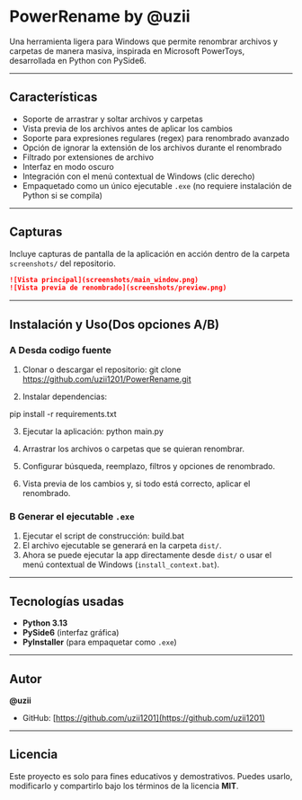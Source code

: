 # PowerRename by @uzii

Una herramienta ligera para Windows que permite renombrar archivos y carpetas de manera masiva, inspirada en Microsoft PowerToys, desarrollada en Python con PySide6.

---

## Características

* Soporte de arrastrar y soltar archivos y carpetas
* Vista previa de los archivos antes de aplicar los cambios
* Soporte para expresiones regulares (regex) para renombrado avanzado
* Opción de ignorar la extensión de los archivos durante el renombrado
* Filtrado por extensiones de archivo
* Interfaz en modo oscuro
* Integración con el menú contextual de Windows (clic derecho)
* Empaquetado como un único ejecutable `.exe` (no requiere instalación de Python si se compila)

---

## Capturas

Incluye capturas de pantalla de la aplicación en acción dentro de la carpeta `screenshots/` del repositorio.

```markdown
![Vista principal](screenshots/main_window.png)
![Vista previa de renombrado](screenshots/preview.png)
```

---

## Instalación y Uso(Dos opciones A/B)

### A Desda codigo fuente

1. Clonar o descargar el repositorio:
git clone https://github.com/uzii1201/PowerRename.git

2. Instalar dependencias:

pip install -r requirements.txt

3. Ejecutar la aplicación:
python main.py

4. Arrastrar los archivos o carpetas que se quieran renombrar.
5. Configurar búsqueda, reemplazo, filtros y opciones de renombrado.
6. Vista previa de los cambios y, si todo está correcto, aplicar el renombrado.

### B Generar el ejecutable `.exe`

1. Ejecutar el script de construcción:
build.bat
2. El archivo ejecutable se generará en la carpeta `dist/`.
3. Ahora se puede ejecutar la app directamente desde `dist/` o usar el menú contextual de Windows (`install_context.bat`).

---

## Tecnologías usadas

* **Python 3.13**
* **PySide6** (interfaz gráfica)
* **PyInstaller** (para empaquetar como `.exe`)

---

## Autor

**@uzii**

* GitHub: [https://github.com/uzii1201](https://github.com/uzii1201)

---

## Licencia

Este proyecto es solo para fines educativos y demostrativos.
Puedes usarlo, modificarlo y compartirlo bajo los términos de la licencia **MIT**.
